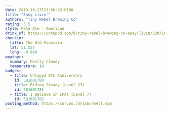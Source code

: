 ```yaml
---
date: 2019-10-23T13:56:23+0100
title: "Easy Livin'"
authors: "Tiny Rebel Brewing Co"
rating: 3.5
style: Pale Ale - American
drink_of: https://untappd.com/b/tiny-rebel-brewing-co-easy-livin/3207161
checkin:
  title: The Old Fountain
  lat: 51.527
  long: -0.089
weather:
  summary: Mostly Cloudy
  temperature: 14
badges:
  - title: Untappd 9th Anniversary
    id: 581601780
  - title: Riding Steady (Level 23)
    id: 581601781
  - title: I Believe in IPA! (Level 7)
    id: 581601782
posting_method: https://corvus.chrisburnell.com
---
```

